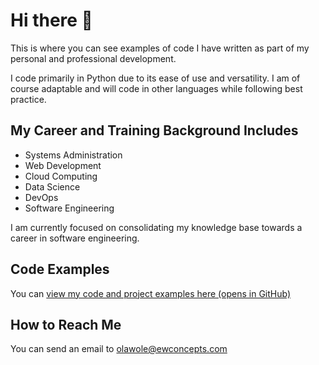 # Hi there 👋

This is where you can see examples of code I have written as part of my personal and professional development.

I code primarily in Python due to its ease of use and versatility. I am of course adaptable and will code in other languages while following best practice.

## My Career and Training Background Includes
* Systems Administration
* Web Development
* Cloud Computing
* Data Science
* DevOps
* Software Engineering

I am currently focused on consolidating my knowledge base towards a career in software engineering.

## Code Examples
You can [view my code and project examples here (opens in GitHub)](https://github.com/wole777/wole777/blob/main/README.md)

## How to Reach Me
You can send an email to olawole@ewconcepts.com
<!--
**wole777/wole777** is a ✨ _special_ ✨ repository because its `README.md` (this file) appears on your GitHub profile.

Here are some ideas to get you started:

- 🔭 I’m currently working on ...
- 🌱 I’m currently learning ...
- 👯 I’m looking to collaborate on ...
- 🤔 I’m looking for help with ...
- 💬 Ask me about ...
- 📫 How to reach me: ...
- 😄 Pronouns: ...
- ⚡ Fun fact: ...
-->
